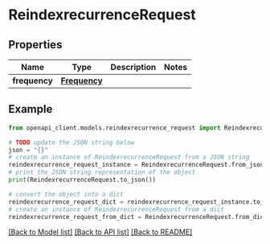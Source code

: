 # ReindexrecurrenceRequest


## Properties

Name | Type | Description | Notes
------------ | ------------- | ------------- | -------------
**frequency** | [**Frequency**](Frequency.md) |  | 

## Example

```python
from openapi_client.models.reindexrecurrence_request import ReindexrecurrenceRequest

# TODO update the JSON string below
json = "{}"
# create an instance of ReindexrecurrenceRequest from a JSON string
reindexrecurrence_request_instance = ReindexrecurrenceRequest.from_json(json)
# print the JSON string representation of the object
print(ReindexrecurrenceRequest.to_json())

# convert the object into a dict
reindexrecurrence_request_dict = reindexrecurrence_request_instance.to_dict()
# create an instance of ReindexrecurrenceRequest from a dict
reindexrecurrence_request_from_dict = ReindexrecurrenceRequest.from_dict(reindexrecurrence_request_dict)
```
[[Back to Model list]](../README.md#documentation-for-models) [[Back to API list]](../README.md#documentation-for-api-endpoints) [[Back to README]](../README.md)


